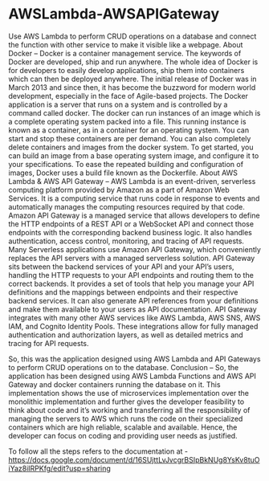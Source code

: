 # AWSLambda-AWSAPIGateway
Use AWS Lambda to perform CRUD operations on a database and connect the function with other service to make it visible like a webpage.
About Docker – 
Docker is a container management service. The keywords of Docker are developed, ship and run anywhere. The whole idea of Docker is for developers to easily develop applications, ship them into containers which can then be deployed anywhere. The initial release of Docker was in March 2013 and since then, it has become the buzzword for modern world development, especially in the face of Agile-based projects.
The Docker application is a server that runs on a system and is controlled by a command called docker. The docker can run instances of an image which is a complete operating system packed into a file. This running instance is known as a container, as in a container for an operating system. You can start and stop these containers are per demand. You can also completely delete containers and images from the docker system. To get started, you can build an image from a base operating system image, and configure it to your specifications. To ease the repeated building and configuration of images, Docker uses a build file known as the Dockerfile.
About AWS Lambda & AWS API Gateway – 
AWS Lambda is an event-driven, serverless computing platform provided by Amazon as a part of Amazon Web Services. It is a computing service that runs code in response to events and automatically manages the computing resources required by that code.
Amazon API Gateway is a managed service that allows developers to define the HTTP endpoints of a REST API or a WebSocket API and connect those endpoints with the corresponding backend business logic. It also handles authentication, access control, monitoring, and tracing of API requests. Many Serverless applications use Amazon API Gateway, which conveniently replaces the API servers with a managed serverless solution.
API Gateway sits between the backend services of your API and your API’s users, handling the HTTP requests to your API endpoints and routing them to the correct backends. It provides a set of tools that help you manage your API definitions and the mappings between endpoints and their respective backend services. It can also generate API references from your definitions and make them available to your users as API documentation. API Gateway integrates with many other AWS services like AWS Lambda, AWS SNS, AWS IAM, and Cognito Identity Pools. These integrations allow for fully managed authentication and authorization layers, as well as detailed metrics and tracing for API requests.

So, this was the application designed using AWS Lambda and API Gateways to perform CRUD operations on to the database.
Conclusion –
So, the application has been designed using AWS Lambda Functions and AWS API Gateway and docker containers running the database on it. This implementation shows the use of microservices implementation over the monolithic implementation and further gives the developer feasibility to think about code and it’s working and transferring all the responsibility of managing the servers to AWS which runs the code on their specialized containers which are high reliable, scalable and available. Hence, the developer can focus on coding and providing user needs as justified.


To follow all the steps refers to the documentation at - https://docs.google.com/document/d/16SUjttLvJvcgrBSIpBkNUg8YsKv8tuOiYaz8iIRPKfg/edit?usp=sharing
